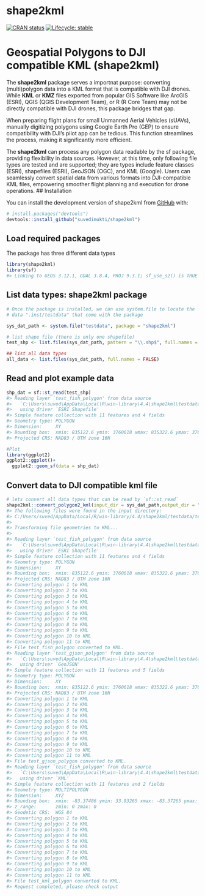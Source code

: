 
<!-- README.md is generated from README.Rmd. Please edit that file -->

# shape2kml

<!-- badges: start -->

[![CRAN
status](https://www.r-pkg.org/badges/version/shape2kml)](https://CRAN.R-project.org/package=shape2kml)
[![Lifecycle:
stable](https://img.shields.io/badge/lifecycle-stable-brightgreen.svg)](https://lifecycle.r-lib.org/articles/stages.html#stable)
<!-- badges: end -->

# Geospatial Polygons to DJI compatible KML (shape2kml)

The **shape2kml** package serves a importnat purpose: converting
(multi)polygon data into a KML format that is compatible with DJI
drones. While **KML** or **KMZ** files exported from popular GIS
Software like ArcGIS (ESRI), QGIS (QGIS Development Team), or R (R Core
Team) may not be directly compatible with DJI drones, this package
bridges that gap.

When preparing flight plans for small Unmanned Aerial Vehicles (sUAVs),
manually digitizing polygons using Google Earth Pro (GEP) to ensure
compatibility with DJI’s pilot app can be tedious. This function
streamlines the process, making it significantly more efficient.

The **shape2kml** can process any polygon data readable by the sf
package, providing flexibility in data sources. However, at this time,
only following file types are tested and are supported; they are types
include feature classes (ESRI), shapefiles (ESRI), GeoJSON (OGC), and
KML (Google). Users can seamlessly convert spatial data from various
formats into DJI-compatible KML files, empowering smoother flight
planning and execution for drone operations. \## Installation

You can install the development version of shape2kml from
[GitHub](https://github.com/) with:

``` r
# install.packages("devtools")
devtools::install_github("suvedimukti/shape2kml")
```

## Load required packages

The package has three different data types

``` r
library(shape2kml)
library(sf)
#> Linking to GEOS 3.12.1, GDAL 3.8.4, PROJ 9.3.1; sf_use_s2() is TRUE
```

## List data types: shape2kml package

``` r
# Once the package is installed, we can use system.file to locate the 
# data ".inst/testdata" that come with the package

sys_dat_path <- system.file("testdata", package = "shape2kml")

# list shape file (there is only one shapefile)
test_shp <- list.files(sys_dat_path, pattern = "\\.shp$", full.names = TRUE)

## list all data types
all_data <- list.files(sys_dat_path, full.names = FALSE)
```

## Read and plot example data

``` r
shp_dat = sf::st_read(test_shp)
#> Reading layer `test_fish_polygon' from data source 
#>   `C:\Users\suved\AppData\Local\R\win-library\4.4\shape2kml\testdata\test_fish_polygon.shp' 
#>   using driver `ESRI Shapefile'
#> Simple feature collection with 11 features and 4 fields
#> Geometry type: POLYGON
#> Dimension:     XY
#> Bounding box:  xmin: 835122.6 ymin: 3760618 xmax: 835322.6 ymax: 3760768
#> Projected CRS: NAD83 / UTM zone 16N

#Plot
library(ggplot2)
ggplot2::ggplot()+
  ggplot2::geom_sf(data = shp_dat)
```


## Convert data to DJI compatible kml file

``` r
# lets convert all data types that can be read by `sf::st_read`
shape2kml::convert_polygon2_kml(input_dir = sys_dat_path,output_dir = "",name_field = "tile_id",desc_field = "",recursive = FALSE)
#> The following files were found in the input directory:
#> C:/Users/suved/AppData/Local/R/win-library/4.4/shape2kml/testdata/test_fish_polygon.shp C:/Users/suved/AppData/Local/R/win-library/4.4/shape2kml/testdata/test_gjson_polygon.geojson C:/Users/suved/AppData/Local/R/win-library/4.4/shape2kml/testdata/test_kml_polygon.kml 
#> 
#> Transforming file geometries to KML...
#> 
#> Reading layer `test_fish_polygon' from data source 
#>   `C:\Users\suved\AppData\Local\R\win-library\4.4\shape2kml\testdata\test_fish_polygon.shp' 
#>   using driver `ESRI Shapefile'
#> Simple feature collection with 11 features and 4 fields
#> Geometry type: POLYGON
#> Dimension:     XY
#> Bounding box:  xmin: 835122.6 ymin: 3760618 xmax: 835322.6 ymax: 3760768
#> Projected CRS: NAD83 / UTM zone 16N
#> Converting polygon 1 to KML
#> Converting polygon 2 to KML
#> Converting polygon 3 to KML
#> Converting polygon 4 to KML
#> Converting polygon 5 to KML
#> Converting polygon 6 to KML
#> Converting polygon 7 to KML
#> Converting polygon 8 to KML
#> Converting polygon 9 to KML
#> Converting polygon 10 to KML
#> Converting polygon 11 to KML
#> File test_fish_polygon converted to KML.
#> Reading layer `test_gjson_polygon' from data source 
#>   `C:\Users\suved\AppData\Local\R\win-library\4.4\shape2kml\testdata\test_gjson_polygon.geojson' 
#>   using driver `GeoJSON'
#> Simple feature collection with 11 features and 5 fields
#> Geometry type: POLYGON
#> Dimension:     XY
#> Bounding box:  xmin: 835122.6 ymin: 3760618 xmax: 835322.6 ymax: 3760768
#> Projected CRS: NAD83 / UTM zone 16N
#> Converting polygon 1 to KML
#> Converting polygon 2 to KML
#> Converting polygon 3 to KML
#> Converting polygon 4 to KML
#> Converting polygon 5 to KML
#> Converting polygon 6 to KML
#> Converting polygon 7 to KML
#> Converting polygon 8 to KML
#> Converting polygon 9 to KML
#> Converting polygon 10 to KML
#> Converting polygon 11 to KML
#> File test_gjson_polygon converted to KML.
#> Reading layer `test_fish_polygon' from data source 
#>   `C:\Users\suved\AppData\Local\R\win-library\4.4\shape2kml\testdata\test_kml_polygon.kml' 
#>   using driver `KML'
#> Simple feature collection with 11 features and 2 fields
#> Geometry type: MULTIPOLYGON
#> Dimension:     XYZ
#> Bounding box:  xmin: -83.37486 ymin: 33.93265 xmax: -83.37265 ymax: 33.93405
#> z_range:       zmin: 0 zmax: 0
#> Geodetic CRS:  WGS 84
#> Converting polygon 1 to KML
#> Converting polygon 2 to KML
#> Converting polygon 3 to KML
#> Converting polygon 4 to KML
#> Converting polygon 5 to KML
#> Converting polygon 6 to KML
#> Converting polygon 7 to KML
#> Converting polygon 8 to KML
#> Converting polygon 9 to KML
#> Converting polygon 10 to KML
#> Converting polygon 11 to KML
#> File test_kml_polygon converted to KML.
#> Request completed, please check output
```
